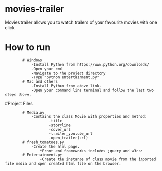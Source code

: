 # movies-trailer
Movies trailer allows you to watch trailers of your favourite movies with one click

# How to run
			
			# Windows 
				-Install Python from https://www.python.org/downloads/
				-Open your cmd
				-Navigate to the project directory
				-Type "python entertainment.py"
			# Mac and others 
				-Install Python from above link.
				-Open your command line terminal and follow the last two steps above.
#Project Files
			
			# Media.py
				-Contains the class Movie with properties and method:
						-title
						-storyline
						-cover_url
						-trailer_youtube_url
						-open_trailer(url)
			# fresh_tomatoes.py
				-Create the html page.
					*Front end frameworks includes jquery and w3css
			# Entertainment.py
					-Create the instance of class movie from the imported file media and open created html file on the browser.
			
			
   
